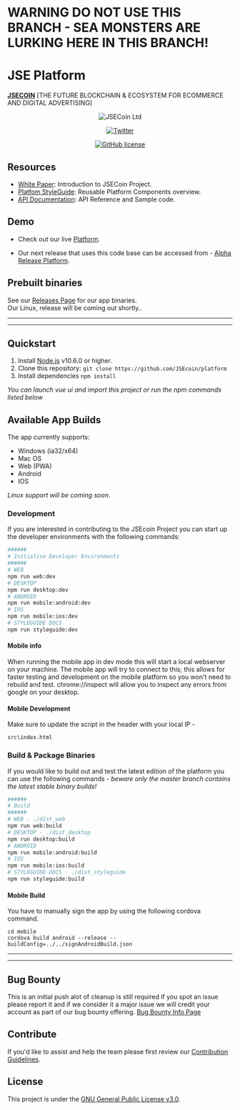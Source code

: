 # WARNING DO NOT USE THIS BRANCH - SEA MONSTERS ARE LURKING HERE IN THIS BRANCH!

# JSE Platform

**[JSECOIN](https://jsecoin.com/)** [THE FUTURE BLOCKCHAIN & ECOSYSTEM FOR ECOMMERCE AND DIGITAL ADVERTISING]

<div align="center">

![JSECoin Ltd](https://jsecoin.com/docs/images/JSECoin_split_desktop_browser_small.png)

[![Twitter](https://img.shields.io/twitter/url/https/github.com/JSEcoin/platform.svg?style=social)](https://twitter.com/intent/tweet?text=Wow:&url=https%3A%2F%2Fgithub.com%2FJSEcoin%2Fplatform)

[![GitHub license](https://img.shields.io/github/license/JSEcoin/platform.svg)](https://github.com/JSEcoin/platform/blob/master/LICENSE)

</div>


## Resources

- [White Paper](https://jsecoin.com/whitepaper.pdf): Introduction to JSECoin Project.
- [Platfom StyleGuide](https://jsecoin.com/styleguide): Reusable Platform Components overview.
- [API Documentation](https://developer.jsecoin.com/API): API Reference and Sample code.

## Demo
- Check out our live [Platform](https://platform.jsecoin.com).

- Our next release that uses this code base can be accessed from - 
[Alpha Release Platform](https://alpha.jsecoin.com).

## Prebuilt binaries
See our [Releases Page](https://github.com/JSEcoin/platform/releases) for our app binaries.  
Our Linux, release will be coming out shortly..


---
---


## Quickstart

1. Install [Node.js](https://nodejs.org) v10.6.0 or higher.
2. Clone this repository: `git clone https://github.com/JSEcoin/platform`
3. Install dependencies `npm install`

_You can launch vue ui and import this project or run the npm commands listed below_

## Available App Builds

The app currently supports:

- Windows (ia32/x64)
- Mac OS
- Web (PWA)
- Android
- IOS

_Linux support will be coming soon._

### Development

If you are interested in contributing to the JSEcoin Project you can start up the developer environments with the following commands:

```bash
######
# Initialise Developer Environments
######
# WEB
npm run web:dev
# DESKTOP
npm run desktop:dev
# ANDROID
npm run mobile:android:dev
# IOS
npm run mobile:ios:dev
# STYLEGUIDE DOCS
npm run styleguide:dev
```

#### Mobile info

When running the mobile app in dev mode this will start a local webserver on your machine.
The mobile app will try to connect to this; this allows for faster testing and development on the mobile platform so you won't need to rebuild and test.
chrome://inspect will allow you to inspect any errors from google on your desktop.

#### Mobile Development

Make sure to update the script in the header with your local IP - 
```
src\index.html
```

### Build & Package Binaries

If you would like to build out and test the latest edition of the platform you can use the following commands - 
_beware only the master branch contains the latest stable binary builds!_

```bash
######
# Build
######
# WEB - ./dist_web
npm run web:build
# DESKTOP - ./dist_desktop
npm run desktop:build
# ANDROID
npm run mobile:android:build
# IOS
npm run mobile:ios:build
# STYLEGUIDE DOCS - ./dist_styleguide
npm run styleguide:build
```

#### Mobile Build

You have to manually sign the app by using the following cordova command.

```
cd mobile
cordova build android --release --buildConfig=../../signAndroidBuild.json
```

---
---


## Bug Bounty
This is an initial push alot of cleanup is still required if you spot an issue please report it and if we consider it a major issue we will credit your account as part of our bug bounty offering.
[Bug Bounty Info Page](https://jsecoin.com/en/oddJobs/bugBounty)

## Contribute
If you'd like to assist and help the team please first review our [Contribution Guidelines](./CONTRIBUTING.md).

## License
This project is under the [GNU General Public License v3.0](./LICENSE.md).
